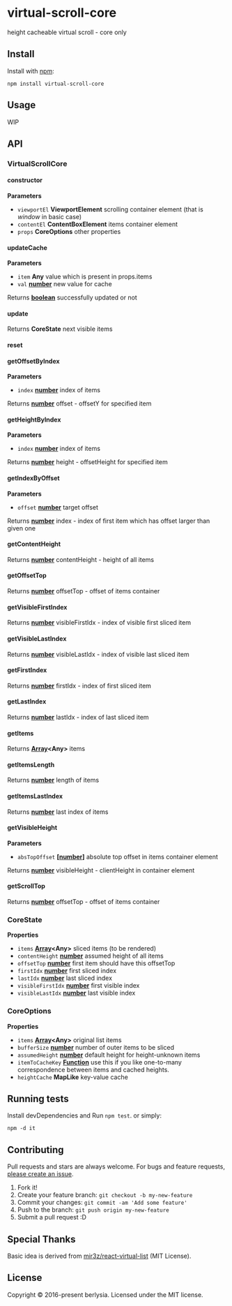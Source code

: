 # virtual-scroll-core

height cacheable virtual scroll - core only

## Install

Install with [npm](https://www.npmjs.com/):

    npm install virtual-scroll-core

## Usage

WIP

## API

### VirtualScrollCore

#### constructor

**Parameters**

-   `viewportEl` **ViewportElement** scrolling container element (that is _window_ in basic case)
-   `contentEl` **ContentBoxElement** items container element
-   `props` **CoreOptions** other properties

#### updateCache

**Parameters**

-   `item` **Any** value which is present in props.items
-   `val` **[number](https://developer.mozilla.org/en-US/docs/Web/JavaScript/Reference/Global_Objects/Number)** new value for cache

Returns **[boolean](https://developer.mozilla.org/en-US/docs/Web/JavaScript/Reference/Global_Objects/Boolean)** successfully updated or not

#### update

Returns **CoreState** next visible items

#### reset

#### getOffsetByIndex

**Parameters**

-   `index` **[number](https://developer.mozilla.org/en-US/docs/Web/JavaScript/Reference/Global_Objects/Number)** index of items

Returns **[number](https://developer.mozilla.org/en-US/docs/Web/JavaScript/Reference/Global_Objects/Number)** offset - offsetY for specified item

#### getHeightByIndex

**Parameters**

-   `index` **[number](https://developer.mozilla.org/en-US/docs/Web/JavaScript/Reference/Global_Objects/Number)** index of items

Returns **[number](https://developer.mozilla.org/en-US/docs/Web/JavaScript/Reference/Global_Objects/Number)** height - offsetHeight for specified item

#### getIndexByOffset

**Parameters**

-   `offset` **[number](https://developer.mozilla.org/en-US/docs/Web/JavaScript/Reference/Global_Objects/Number)** target offset

Returns **[number](https://developer.mozilla.org/en-US/docs/Web/JavaScript/Reference/Global_Objects/Number)** index - index of first item which has offset larger than given one

#### getContentHeight

Returns **[number](https://developer.mozilla.org/en-US/docs/Web/JavaScript/Reference/Global_Objects/Number)** contentHeight - height of all items

#### getOffsetTop

Returns **[number](https://developer.mozilla.org/en-US/docs/Web/JavaScript/Reference/Global_Objects/Number)** offsetTop - offset of items container

#### getVisibleFirstIndex

Returns **[number](https://developer.mozilla.org/en-US/docs/Web/JavaScript/Reference/Global_Objects/Number)** visibleFirstIdx - index of visible first sliced item

#### getVisibleLastIndex

Returns **[number](https://developer.mozilla.org/en-US/docs/Web/JavaScript/Reference/Global_Objects/Number)** visibleLastIdx - index of visible last sliced item

#### getFirstIndex

Returns **[number](https://developer.mozilla.org/en-US/docs/Web/JavaScript/Reference/Global_Objects/Number)** firstIdx - index of first sliced item

#### getLastIndex

Returns **[number](https://developer.mozilla.org/en-US/docs/Web/JavaScript/Reference/Global_Objects/Number)** lastIdx - index of last sliced item

#### getItems

Returns **[Array](https://developer.mozilla.org/en-US/docs/Web/JavaScript/Reference/Global_Objects/Array)&lt;Any>** items

#### getItemsLength

Returns **[number](https://developer.mozilla.org/en-US/docs/Web/JavaScript/Reference/Global_Objects/Number)** length of items

#### getItemsLastIndex

Returns **[number](https://developer.mozilla.org/en-US/docs/Web/JavaScript/Reference/Global_Objects/Number)** last index of items

#### getVisibleHeight

**Parameters**

-   `absTopOffset` **\[[number](https://developer.mozilla.org/en-US/docs/Web/JavaScript/Reference/Global_Objects/Number)]** absolute top offset in items container element

Returns **[number](https://developer.mozilla.org/en-US/docs/Web/JavaScript/Reference/Global_Objects/Number)** visibleHeight - clientHeight in container element

#### getScrollTop

Returns **[number](https://developer.mozilla.org/en-US/docs/Web/JavaScript/Reference/Global_Objects/Number)** offsetTop - offset of items container

### CoreState

**Properties**

-   `items` **[Array](https://developer.mozilla.org/en-US/docs/Web/JavaScript/Reference/Global_Objects/Array)&lt;Any>** sliced items (to be rendered)
-   `contentHeight` **[number](https://developer.mozilla.org/en-US/docs/Web/JavaScript/Reference/Global_Objects/Number)** assumed height of all items
-   `offsetTop` **[number](https://developer.mozilla.org/en-US/docs/Web/JavaScript/Reference/Global_Objects/Number)** first item should have this offsetTop
-   `firstIdx` **[number](https://developer.mozilla.org/en-US/docs/Web/JavaScript/Reference/Global_Objects/Number)** first sliced index
-   `lastIdx` **[number](https://developer.mozilla.org/en-US/docs/Web/JavaScript/Reference/Global_Objects/Number)** last sliced index
-   `visibleFirstIdx` **[number](https://developer.mozilla.org/en-US/docs/Web/JavaScript/Reference/Global_Objects/Number)** first visible index
-   `visibleLastIdx` **[number](https://developer.mozilla.org/en-US/docs/Web/JavaScript/Reference/Global_Objects/Number)** last visible index

### CoreOptions

**Properties**

-   `items` **[Array](https://developer.mozilla.org/en-US/docs/Web/JavaScript/Reference/Global_Objects/Array)&lt;Any>** original list items
-   `bufferSize` **[number](https://developer.mozilla.org/en-US/docs/Web/JavaScript/Reference/Global_Objects/Number)** number of outer items to be sliced
-   `assumedHeight` **[number](https://developer.mozilla.org/en-US/docs/Web/JavaScript/Reference/Global_Objects/Number)** default height for height-unknown items
-   `itemToCacheKey` **[Function](https://developer.mozilla.org/en-US/docs/Web/JavaScript/Reference/Statements/function)** use this if you like one-to-many correspondence between items and cached heights.
-   `heightCache` **MapLike** key-value cache

## Running tests

Install devDependencies and Run `npm test`.
or simply:

    npm -d it

## Contributing

Pull requests and stars are always welcome.
For bugs and feature requests, [please create an issue](https://github.com/berlysia/virtual-scroll-core/issues).

1.  Fork it!
2.  Create your feature branch: `git checkout -b my-new-feature`
3.  Commit your changes: `git commit -am 'Add some feature'`
4.  Push to the branch: `git push origin my-new-feature`
5.  Submit a pull request :D

## Special Thanks

Basic idea is derived from [mir3z/react-virtual-list](https://github.com/mir3z/react-virtual-list) (MIT License).

## License

Copyright © 2016-present berlysia.
Licensed under the MIT license.
